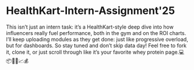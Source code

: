 # HealthKart-Intern-Assignment'25
This isn’t just an intern task: it’s a HealthKart-style deep dive into how influencers really fuel performance, both in the gym and on the ROI charts. I’ll keep uploading modules as they get done: just like progressive overload, but for dashboards. So stay tuned and don’t skip data day! Feel free to fork it, clone it, or just scroll through like it’s your favorite whey protein page.💻📦🏋️‍♂️📈💰
